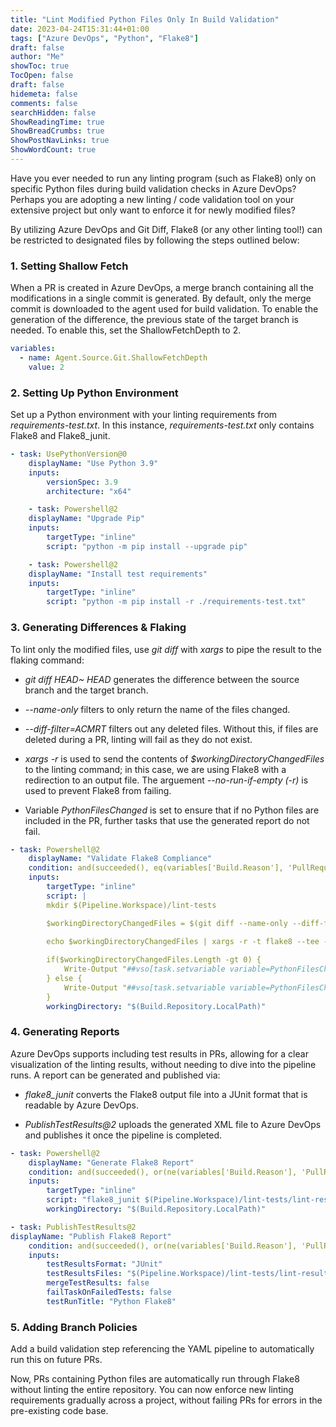 ```yaml
---
title: "Lint Modified Python Files Only In Build Validation"
date: 2023-04-24T15:31:44+01:00
tags: ["Azure DevOps", "Python", "Flake8"]
draft: false
author: "Me"
showToc: true
TocOpen: false
draft: false
hidemeta: false
comments: false
searchHidden: false
ShowReadingTime: true
ShowBreadCrumbs: true
ShowPostNavLinks: true
ShowWordCount: true
---
```


Have you ever needed to run any linting program (such as Flake8) only on specific Python files during build validation checks in Azure DevOps? Perhaps you are adopting a new linting / code validation tool on your extensive project but only want to enforce it for newly modified files? 

By utilizing Azure DevOps and Git Diff, Flake8 (or any other linting tool!) can be restricted to designated files by following the steps outlined below:

### 1. Setting Shallow Fetch 

When a PR is created in Azure DevOps, a merge branch containing all the modifications in a single commit is generated. By default, only the merge commit is downloaded to the agent used for build validation. To enable the generation of the difference, the previous state of the target branch is needed. To enable this, set the ShallowFetchDepth to 2.

```yaml
variables:
  - name: Agent.Source.Git.ShallowFetchDepth
    value: 2
```

### 2. Setting Up Python Environment

Set up a Python environment with your linting requirements from *requirements-test.txt*. In this instance, *requirements-test.txt* only contains Flake8 and Flake8_junit.

```yaml
- task: UsePythonVersion@0
    displayName: "Use Python 3.9"
    inputs:
        versionSpec: 3.9
        architecture: "x64"

    - task: Powershell@2
    displayName: "Upgrade Pip"
    inputs:
        targetType: "inline"
        script: "python -m pip install --upgrade pip"

    - task: Powershell@2
    displayName: "Install test requirements"
    inputs:
        targetType: "inline"
        script: "python -m pip install -r ./requirements-test.txt"
```

### 3. Generating Differences & Flaking

To lint only the modified files, use *git diff* with *xargs* to pipe the result to the flaking command:

- *git diff HEAD~ HEAD* generates the difference between the source branch and the target branch.

- *--name-only* filters to only return the name of the files changed.

- *--diff-filter=ACMRT* filters out any deleted files. Without this, if files are deleted during a PR, linting will fail as they do not exist.

- *xargs -r* is used to send the contents of *$workingDirectoryChangedFiles* to the linting command; in this case, we are using Flake8 with a redirection to an output file. The arguement *--no-run-if-empty (-r)* is used to prevent Flake8 from failing.

- Variable *PythonFilesChanged* is set to ensure that if no Python files are included in the PR, further tasks that use the generated report do not fail.

```yaml
- task: Powershell@2
    displayName: "Validate Flake8 Compliance"
    condition: and(succeeded(), eq(variables['Build.Reason'], 'PullRequest'))
    inputs:
        targetType: "inline"
        script: |
        mkdir $(Pipeline.Workspace)/lint-tests

        $workingDirectoryChangedFiles = $(git diff --name-only --diff-filter=ACMRT HEAD~ HEAD | grep -i "*\.py$")
        
        echo $workingDirectoryChangedFiles | xargs -r -t flake8 --tee --output-file $(Pipeline.Workspace)/lint-tests/lint-results.txt

        if($workingDirectoryChangedFiles.Length -gt 0) {
            Write-Output "##vso[task.setvariable variable=PythonFilesChanged]True"
        } else {
            Write-Output "##vso[task.setvariable variable=PythonFilesChanged]False"
        }
        workingDirectory: "$(Build.Repository.LocalPath)"
```

### 4. Generating Reports

Azure DevOps supports including test results in PRs, allowing for a clear visualization of the linting results, without needing to dive into the pipeline runs. A report can be generated and published via:

* *flake8_junit* converts the Flake8 output file into a JUnit format that is readable by Azure DevOps.

* *PublishTestResults@2* uploads the generated XML file to Azure DevOps and publishes it once the pipeline is completed.

```yaml
- task: Powershell@2
    displayName: "Generate Flake8 Report"
    condition: and(succeeded(), or(ne(variables['Build.Reason'], 'PullRequest'), eq(variables['PythonFilesChanged'], True)))
    inputs:
        targetType: "inline"
        script: "flake8_junit $(Pipeline.Workspace)/lint-tests/lint-results.txt $(Pipeline.Workspace)/lint-tests/lint-results.xml"
        workingDirectory: "$(Build.Repository.LocalPath)"

- task: PublishTestResults@2
displayName: "Publish Flake8 Report"
    condition: and(succeeded(), or(ne(variables['Build.Reason'], 'PullRequest'), eq(variables['PythonFilesChanged'], True)))
    inputs:
        testResultsFormat: "JUnit"
        testResultsFiles: "$(Pipeline.Workspace)/lint-tests/lint-results.xml"
        mergeTestResults: false
        failTaskOnFailedTests: false
        testRunTitle: "Python Flake8"
```

### 5. Adding Branch Policies

Add a build validation step referencing the YAML pipeline to automatically run this on future PRs. 

Now, PRs containing Python files are automatically run through Flake8 without linting the entire repository. You can now enforce new linting requirements gradually across a project, without failing PRs for errors in the pre-existing code base.